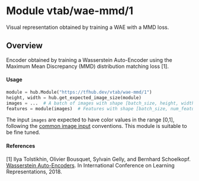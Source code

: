 # Module vtab/&zwnj;wae-mmd/1
Visual representation obtained by training a WAE with a MMD loss.

<!-- asset-path: https://storage.googleapis.com/vtab/wae-mmd/1.tar.gz -->
<!-- dataset: ImageNet (ILSVRC-2012-CLS) -->
<!-- module-type: image-feature-vector -->
<!-- network-architecture: WAE -->
<!-- fine-tunable: true -->
<!-- format: hub -->


## Overview
Encoder obtained by training a Wasserstein Auto-Encoder using the
Maximum Mean Discrepancy (MMD) distribution matching loss [1].

#### Usage

```python
module = hub.Module("https://tfhub.dev/vtab/wae-mmd/1")
height, width = hub.get_expected_image_size(module)
images = ...  # A batch of images with shape [batch_size, height, width, 3].
features = module(images)  # Features with shape [batch_size, num_features].
```

The input `images` are expected to have color values in the range [0,1], following
the [common image input](https://www.tensorflow.org/hub/common_signatures/images#input) conventions.
This module is suitable to be fine tuned.

#### References
[1] Ilya Tolstikhin, Olivier Bousquet, Sylvain Gelly, and Bernhard Schoelkopf.
[Wasserstein Auto-Encoders](https://openreview.net/forum?id=HkL7n1-0b).
In International Conference on Learning Representations, 2018.
